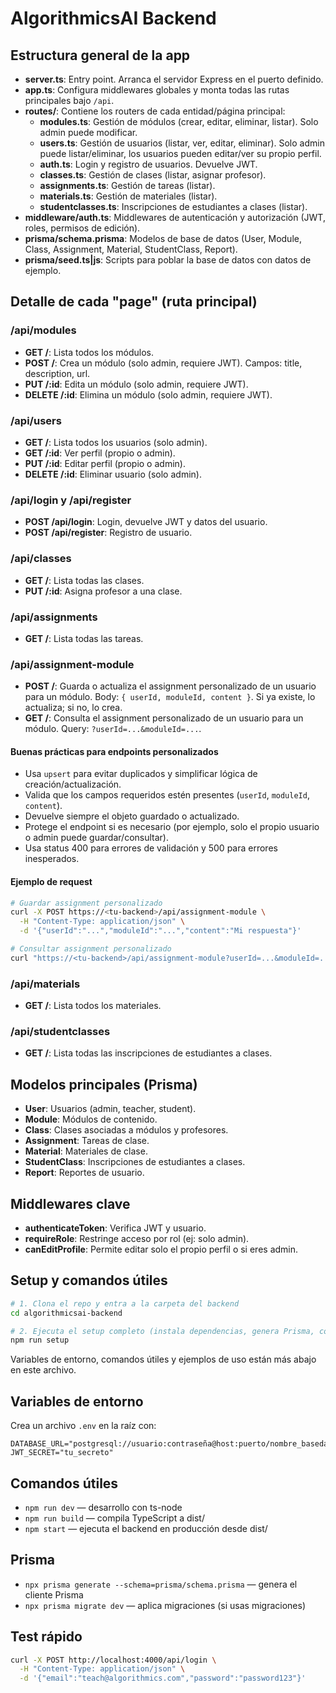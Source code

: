 # AlgorithmicsAI Backend

## Estructura general de la app

- **server.ts**: Entry point. Arranca el servidor Express en el puerto definido.
- **app.ts**: Configura middlewares globales y monta todas las rutas principales bajo `/api`.
- **routes/**: Contiene los routers de cada entidad/página principal:
  - **modules.ts**: Gestión de módulos (crear, editar, eliminar, listar). Solo admin puede modificar.
  - **users.ts**: Gestión de usuarios (listar, ver, editar, eliminar). Solo admin puede listar/eliminar, los usuarios pueden editar/ver su propio perfil.
  - **auth.ts**: Login y registro de usuarios. Devuelve JWT.
  - **classes.ts**: Gestión de clases (listar, asignar profesor).
  - **assignments.ts**: Gestión de tareas (listar).
  - **materials.ts**: Gestión de materiales (listar).
  - **studentclasses.ts**: Inscripciones de estudiantes a clases (listar).
- **middleware/auth.ts**: Middlewares de autenticación y autorización (JWT, roles, permisos de edición).
- **prisma/schema.prisma**: Modelos de base de datos (User, Module, Class, Assignment, Material, StudentClass, Report).
- **prisma/seed.ts|js**: Scripts para poblar la base de datos con datos de ejemplo.

## Detalle de cada "page" (ruta principal)

### /api/modules
- **GET /**: Lista todos los módulos.
- **POST /**: Crea un módulo (solo admin, requiere JWT). Campos: title, description, url.
- **PUT /:id**: Edita un módulo (solo admin, requiere JWT).
- **DELETE /:id**: Elimina un módulo (solo admin, requiere JWT).

### /api/users
- **GET /**: Lista todos los usuarios (solo admin).
- **GET /:id**: Ver perfil (propio o admin).
- **PUT /:id**: Editar perfil (propio o admin).
- **DELETE /:id**: Eliminar usuario (solo admin).

### /api/login y /api/register
- **POST /api/login**: Login, devuelve JWT y datos del usuario.
- **POST /api/register**: Registro de usuario.

### /api/classes
- **GET /**: Lista todas las clases.
- **PUT /:id**: Asigna profesor a una clase.

### /api/assignments
- **GET /**: Lista todas las tareas.

### /api/assignment-module
- **POST /**: Guarda o actualiza el assignment personalizado de un usuario para un módulo. Body: `{ userId, moduleId, content }`. Si ya existe, lo actualiza; si no, lo crea.
- **GET /**: Consulta el assignment personalizado de un usuario para un módulo. Query: `?userId=...&moduleId=...`.

#### Buenas prácticas para endpoints personalizados
- Usa `upsert` para evitar duplicados y simplificar lógica de creación/actualización.
- Valida que los campos requeridos estén presentes (`userId`, `moduleId`, `content`).
- Devuelve siempre el objeto guardado o actualizado.
- Protege el endpoint si es necesario (por ejemplo, solo el propio usuario o admin puede guardar/consultar).
- Usa status 400 para errores de validación y 500 para errores inesperados.

#### Ejemplo de request
```bash
# Guardar assignment personalizado
curl -X POST https://<tu-backend>/api/assignment-module \
  -H "Content-Type: application/json" \
  -d '{"userId":"...","moduleId":"...","content":"Mi respuesta"}'

# Consultar assignment personalizado
curl "https://<tu-backend>/api/assignment-module?userId=...&moduleId=..."
```

### /api/materials
- **GET /**: Lista todos los materiales.

### /api/studentclasses
- **GET /**: Lista todas las inscripciones de estudiantes a clases.

## Modelos principales (Prisma)
- **User**: Usuarios (admin, teacher, student).
- **Module**: Módulos de contenido.
- **Class**: Clases asociadas a módulos y profesores.
- **Assignment**: Tareas de clase.
- **Material**: Materiales de clase.
- **StudentClass**: Inscripciones de estudiantes a clases.
- **Report**: Reportes de usuario.

## Middlewares clave
- **authenticateToken**: Verifica JWT y usuario.
- **requireRole**: Restringe acceso por rol (ej: solo admin).
- **canEditProfile**: Permite editar solo el propio perfil o si eres admin.

## Setup y comandos útiles

```bash
# 1. Clona el repo y entra a la carpeta del backend
cd algorithmicsai-backend

# 2. Ejecuta el setup completo (instala dependencias, genera Prisma, compila)
npm run setup
```

Variables de entorno, comandos útiles y ejemplos de uso están más abajo en este archivo.

## Variables de entorno

Crea un archivo `.env` en la raíz con:

```
DATABASE_URL="postgresql://usuario:contraseña@host:puerto/nombre_basedatos"
JWT_SECRET="tu_secreto"
```

## Comandos útiles

- `npm run dev` — desarrollo con ts-node
- `npm run build` — compila TypeScript a dist/
- `npm start` — ejecuta el backend en producción desde dist/

## Prisma

- `npx prisma generate --schema=prisma/schema.prisma` — genera el cliente Prisma
- `npx prisma migrate dev` — aplica migraciones (si usas migraciones)

## Test rápido

```bash
curl -X POST http://localhost:4000/api/login \
  -H "Content-Type: application/json" \
  -d '{"email":"teach@algorithmics.com","password":"password123"}'
``` 